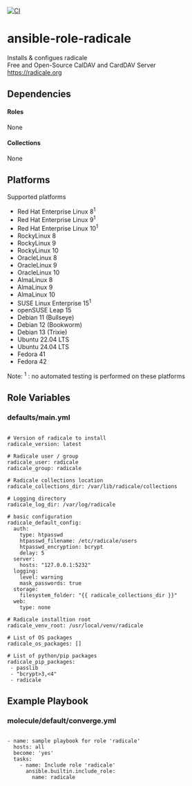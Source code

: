 [![CI](https://github.com/de-it-krachten/ansible-role-radicale/workflows/CI/badge.svg?event=push)](https://github.com/de-it-krachten/ansible-role-radicale/actions?query=workflow%3ACI)


# ansible-role-radicale

Installs & configues radicale<br>
Free and Open-Source CalDAV and CardDAV Server<br>
https://radicale.org<br>



## Dependencies

#### Roles
None

#### Collections
None

## Platforms

Supported platforms

- Red Hat Enterprise Linux 8<sup>1</sup>
- Red Hat Enterprise Linux 9<sup>1</sup>
- Red Hat Enterprise Linux 10<sup>1</sup>
- RockyLinux 8
- RockyLinux 9
- RockyLinux 10
- OracleLinux 8
- OracleLinux 9
- OracleLinux 10
- AlmaLinux 8
- AlmaLinux 9
- AlmaLinux 10
- SUSE Linux Enterprise 15<sup>1</sup>
- openSUSE Leap 15
- Debian 11 (Bullseye)
- Debian 12 (Bookworm)
- Debian 13 (Trixie)
- Ubuntu 22.04 LTS
- Ubuntu 24.04 LTS
- Fedora 41
- Fedora 42

Note:
<sup>1</sup> : no automated testing is performed on these platforms

## Role Variables
### defaults/main.yml
<pre><code>
# Version of radicale to install
radicale_version: latest

# Radicale user / group
radicale_user: radicale
radicale_group: radicale

# Radicale collections location
radicale_collections_dir: /var/lib/radicale/collections

# Logging directory
radicale_log_dir: /var/log/radicale

# basic configuration
radicale_default_config:
  auth:
    type: htpasswd
    htpasswd_filename: /etc/radicale/users
    htpasswd_encryption: bcrypt
    delay: 5
  server:
    hosts: "127.0.0.1:5232"
  logging:
    level: warning
    mask_passwords: true
  storage:
    filesystem_folder: "{{ radicale_collections_dir }}"
  web:
    type: none

# Radicale installtion root
radicale_venv_root: /usr/local/venv/radicale

# List of OS packages
radicale_os_packages: []

# List of python/pip packages
radicale_pip_packages:
 - passlib
 - "bcrypt>3,<4"
 - radicale
</pre></code>




## Example Playbook
### molecule/default/converge.yml
<pre><code>
- name: sample playbook for role 'radicale'
  hosts: all
  become: 'yes'
  tasks:
    - name: Include role 'radicale'
      ansible.builtin.include_role:
        name: radicale
</pre></code>

